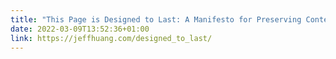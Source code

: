 ```yaml
---
title: "This Page is Designed to Last: A Manifesto for Preserving Content on the Web"
date: 2022-03-09T13:52:36+01:00
link: https://jeffhuang.com/designed_to_last/
---
```


